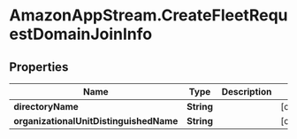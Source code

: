 # AmazonAppStream.CreateFleetRequestDomainJoinInfo

## Properties

Name | Type | Description | Notes
------------ | ------------- | ------------- | -------------
**directoryName** | **String** |  | [optional] 
**organizationalUnitDistinguishedName** | **String** |  | [optional] 


